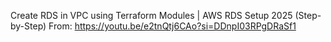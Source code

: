 Create RDS in VPC using Terraform Modules | AWS RDS Setup 2025 (Step-by-Step)
 From: https://youtu.be/e2tnQtj6CAo?si=DDnpI03RPgDRaSf1
 